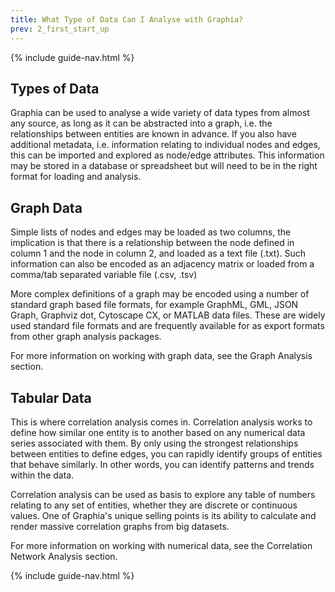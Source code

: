 ```yaml
---
title: What Type of Data Can I Analyse with Graphia?
prev: 2_first_start_up
---
```


{% include guide-nav.html %}

## Types of Data
Graphia can be used to analyse a wide variety of data types from almost any source, as long as it can be abstracted into a graph, i.e. the relationships between entities are known in advance. If you also have additional metadata, i.e. information relating to individual nodes and edges, this can be imported and explored as node/edge attributes. This information may be stored in a database or spreadsheet but will need to be in the right format for loading and analysis.

## Graph Data
Simple lists of nodes and edges may be loaded as two columns, the implication is that there is a relationship between the node defined in column 1 and the node in column 2, and loaded as a text file (.txt). Such information can also be encoded as an adjacency matrix or loaded from a comma/tab separated variable file (.csv, .tsv)

More complex definitions of a graph may be encoded using a number of standard graph based file formats, for example GraphML, GML, JSON Graph, Graphviz dot, Cytoscape CX, or MATLAB data files. These are widely used standard file formats and are frequently available for as export formats from other graph analysis packages.

For more information on working with graph data, see the Graph Analysis section.

## Tabular Data
This is where correlation analysis comes in. Correlation analysis works to define how similar one entity is to another based on any numerical data series associated with them. By only using the strongest relationships between entities to define edges, you can rapidly identify groups of entities that behave similarly. In other words, you can identify patterns and trends within the data.

Correlation analysis can be used as basis to explore any table of numbers relating to any set of entities, whether they are discrete or continuous values. One of Graphia's unique selling points is its ability to calculate and render massive correlation graphs from big datasets.

For more information on working with numerical data, see the Correlation Network Analysis section.

{% include guide-nav.html %}
